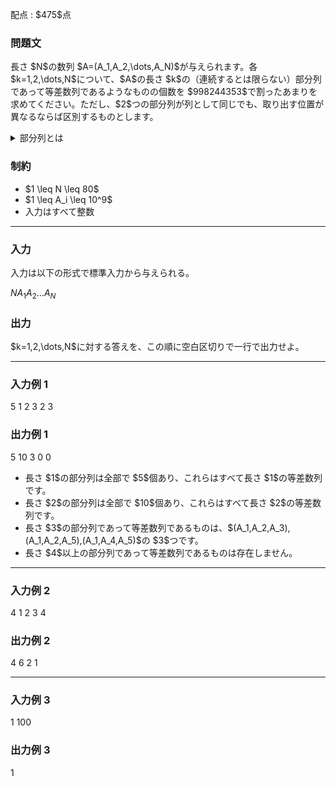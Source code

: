 
<div>

<span>

<span>

<p>
配点 : $475$点
</p>

<div>

<section>

### **問題文**

<p>
長さ $N$の数列 $A=(A_1,A_2,\dots,A_N)$が与えられます。各 $k=1,2,\dots,N$について、$A$の長さ $k$の（連続するとは限らない）部分列であって等差数列であるようなものの個数を $998244353$で割ったあまりを求めてください。ただし、$2$つの部分列が列として同じでも、取り出す位置が異なるならば区別するものとします。
</p>

<details>

<summary>
部分列とは
</summary>
数列 $A$の部分列とは、$A$の要素を $0$個以上選んで削除し、残った要素を元の順序を保って並べた数列のことを指します。

</details>

</section>

</div>

<div>

<section>

### **制約**

<ul>

<li>
$1 \leq N \leq 80$
</li>

<li>
$1 \leq A_i \leq 10^9$
</li>

<li>
入力はすべて整数
</li>

</ul>

</section>

</div>

---

<div>

<div>

<section>

### **入力**

<p>
入力は以下の形式で標準入力から与えられる。
</p>

<div>

$N$$A_1$$A_2$$\dots$$A_N$
</div>

</section>

</div>

<div>

<section>

### **出力**

<p>
$k=1,2,\dots,N$に対する答えを、この順に空白区切りで一行で出力せよ。
</p>

</section>

</div>

</div>

---

<div>

<section>

### **入力例 1**

<div>

5
1 2 3 2 3

</div>

</section>

</div>

<div>

<section>

### **出力例 1**

<div>

5 10 3 0 0

</div>

<ul>

<li>
長さ $1$の部分列は全部で $5$個あり、これらはすべて長さ $1$の等差数列です。
</li>

<li>
長さ $2$の部分列は全部で $10$個あり、これらはすべて長さ $2$の等差数列です。
</li>

<li>
長さ $3$の部分列であって等差数列であるものは、$(A_1,A_2,A_3),(A_1,A_2,A_5),(A_1,A_4,A_5)$の $3$つです。
</li>

<li>
長さ $4$以上の部分列であって等差数列であるものは存在しません。
</li>

</ul>

</section>

</div>

---

<div>

<section>

### **入力例 2**

<div>

4
1 2 3 4

</div>

</section>

</div>

<div>

<section>

### **出力例 2**

<div>

4 6 2 1

</div>

</section>

</div>

---

<div>

<section>

### **入力例 3**

<div>

1
100

</div>

</section>

</div>

<div>

<section>

### **出力例 3**

<div>

1

</div>

</section>

</div>

</span>

</span>

</div>
